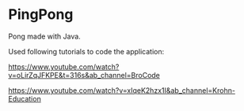 # PingPong
Pong made with Java.

Used following tutorials to code the application:

https://www.youtube.com/watch?v=oLirZqJFKPE&t=316s&ab_channel=BroCode

https://www.youtube.com/watch?v=xIqeK2hzx1I&ab_channel=Krohn-Education
